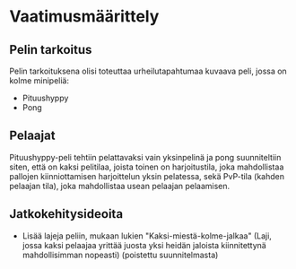 # Vaatimusmäärittely
## Pelin tarkoitus
Pelin tarkoituksena olisi toteuttaa urheilutapahtumaa kuvaava peli, jossa on kolme minipeliä:
* Pituushyppy
* Pong
## Pelaajat
Pituushyppy-peli tehtiin pelattavaksi vain yksinpelinä ja pong suunniteltiin siten, että on kaksi pelitilaa, joista toinen on harjoitustila, joka mahdollistaa pallojen kiinniottamisen harjoittelun yksin pelatessa, sekä PvP-tila (kahden pelaajan tila), joka mahdollistaa usean pelaajan pelaamisen.
## Jatkokehitysideoita
* Lisää lajeja peliin, mukaan lukien "Kaksi-miestä-kolme-jalkaa" (Laji, jossa kaksi pelaajaa yrittää juosta yksi heidän jaloista kiinnitettynä mahdollisimman nopeasti) (poistettu suunnitelmasta)


